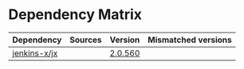 # Dependency Matrix

Dependency | Sources | Version | Mismatched versions
---------- | ------- | ------- | -------------------
[jenkins-x/jx](https://github.com/jenkins-x/jx) |  | [2.0.560](https://github.com/jenkins-x/jx/releases/tag/v2.0.560) | 
